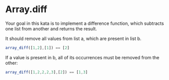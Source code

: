 # Array.diff

Your goal in this kata is to implement a difference function, which subtracts one list from another and returns the result.

It should remove all values from list a, which are present in list b.
```javascript
array_diff([1,2],[1]) == [2]
```
If a value is present in b, all of its occurrences must be removed from the other:
```javascript
array_diff([1,2,2,2,3],[2]) == [1,3]
```